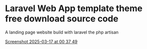 # Laravel Web App template theme free download source code

A landing page website build with laravel the php artisan



[Screenshot 2025-03-17 at 00 37 49](https://github.com/user-attachments/assets/e64faa49-056b-4e17-b9b5-bed53d92bb38)
